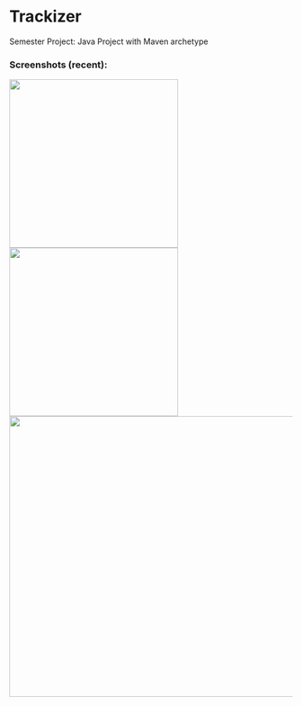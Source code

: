 # Trackizer

Semester Project: Java Project with Maven archetype

### Screenshots (recent):
<img src="https://github.com/akshitadixit/Trackizer-WA/blob/master/assets/home.PNG" height=300 width=300>         <img src="https://github.com/akshitadixit/Trackizer-WA/blob/master/assets/userpanel.PNG" height=300 width=300><br/>
<img src="https://github.com/akshitadixit/Trackizer-WA/blob/master/assets/adminpanel.PNG" height=500 width=800>
